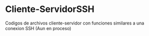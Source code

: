 # Cliente-ServidorSSH
Codigos de archivos cliente-servidor con funciones similares a una conexion SSH (Aun en proceso)
